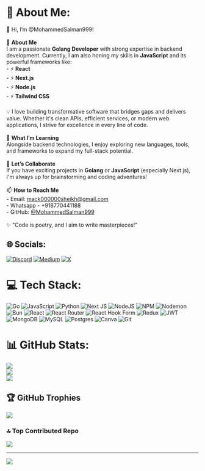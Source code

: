# 💫 About Me:
👋 Hi, I’m @MohammedSalman999!  <br><br>🚀 **About Me**  <br>I am a passionate **Golang Developer** with strong expertise in backend development. Currently, I am also honing my skills in **JavaScript** and its powerful frameworks like:  <br>- ⚡ **React**  <br>- ⚡ **Next.js**  <br>- ⚡ **Node.js**  <br>- ⚡ **Tailwind CSS**  <br><br>💡 I love building transformative software that bridges gaps and delivers value. Whether it's clean APIs, efficient services, or modern web applications, I strive for excellence in every line of code.  <br><br>🌱 **What I’m Learning**  <br>Alongside backend technologies, I enjoy exploring new languages, tools, and frameworks to expand my full-stack potential.  <br><br>💞️ **Let’s Collaborate**  <br>If you have exciting projects in **Golang** or **JavaScript** (especially Next.js), I'm always up for brainstorming and coding adventures!  <br><br>📫 **How to Reach Me**  <br>- Email: [mack000000sheikh@gmail.com](mailto:mack000000sheikh@gmail.com)  <br>- Whatsapp - +918770441188<br>- GitHub: [@MohammedSalman999](https://github.com/MohammedSalman999)  <br><br>✨ "Code is poetry, and I aim to write masterpieces!"  <br>


## 🌐 Socials:
[![Discord](https://img.shields.io/badge/Discord-%237289DA.svg?logo=discord&logoColor=white)](https://discord.gg/mohammed_salman_9) [![Medium](https://img.shields.io/badge/Medium-12100E?logo=medium&logoColor=white)](https://medium.com/@https://medium.com/@mugiwara_devplorer) [![X](https://img.shields.io/badge/X-black.svg?logo=X&logoColor=white)](https://x.com/@Devplorer) 

# 💻 Tech Stack:
![Go](https://img.shields.io/badge/go-%2300ADD8.svg?style=for-the-badge&logo=go&logoColor=white) ![JavaScript](https://img.shields.io/badge/javascript-%23323330.svg?style=for-the-badge&logo=javascript&logoColor=%23F7DF1E) ![Python](https://img.shields.io/badge/python-3670A0?style=for-the-badge&logo=python&logoColor=ffdd54) ![Next JS](https://img.shields.io/badge/Next-black?style=for-the-badge&logo=next.js&logoColor=white) ![NodeJS](https://img.shields.io/badge/node.js-6DA55F?style=for-the-badge&logo=node.js&logoColor=white) ![NPM](https://img.shields.io/badge/NPM-%23CB3837.svg?style=for-the-badge&logo=npm&logoColor=white) ![Nodemon](https://img.shields.io/badge/NODEMON-%23323330.svg?style=for-the-badge&logo=nodemon&logoColor=%BBDEAD) ![Bun](https://img.shields.io/badge/Bun-%23000000.svg?style=for-the-badge&logo=bun&logoColor=white) ![React](https://img.shields.io/badge/react-%2320232a.svg?style=for-the-badge&logo=react&logoColor=%2361DAFB) ![React Router](https://img.shields.io/badge/React_Router-CA4245?style=for-the-badge&logo=react-router&logoColor=white) ![React Hook Form](https://img.shields.io/badge/React%20Hook%20Form-%23EC5990.svg?style=for-the-badge&logo=reacthookform&logoColor=white) ![Redux](https://img.shields.io/badge/redux-%23593d88.svg?style=for-the-badge&logo=redux&logoColor=white) ![JWT](https://img.shields.io/badge/JWT-black?style=for-the-badge&logo=JSON%20web%20tokens) ![MongoDB](https://img.shields.io/badge/MongoDB-%234ea94b.svg?style=for-the-badge&logo=mongodb&logoColor=white) ![MySQL](https://img.shields.io/badge/mysql-4479A1.svg?style=for-the-badge&logo=mysql&logoColor=white) ![Postgres](https://img.shields.io/badge/postgres-%23316192.svg?style=for-the-badge&logo=postgresql&logoColor=white) ![Canva](https://img.shields.io/badge/Canva-%2300C4CC.svg?style=for-the-badge&logo=Canva&logoColor=white) ![Git](https://img.shields.io/badge/git-%23F05033.svg?style=for-the-badge&logo=git&logoColor=white)
# 📊 GitHub Stats:
![](https://github-readme-stats.vercel.app/api?username=MohammedSalman999&theme=blue-green&hide_border=false&include_all_commits=false&count_private=false)<br/>
![](https://github-readme-streak-stats.herokuapp.com/?user=MohammedSalman999&theme=blue-green&hide_border=false)<br/>
![](https://github-readme-stats.vercel.app/api/top-langs/?username=MohammedSalman999&theme=blue-green&hide_border=false&include_all_commits=false&count_private=false&layout=compact)

## 🏆 GitHub Trophies
![](https://github-profile-trophy.vercel.app/?username=MohammedSalman999&theme=radical&no-frame=false&no-bg=true&margin-w=4)

### 🔝 Top Contributed Repo
![](https://github-contributor-stats.vercel.app/api?username=MohammedSalman999&limit=5&theme=dark&combine_all_yearly_contributions=true)

---
[![](https://visitcount.itsvg.in/api?id=MohammedSalman999&icon=0&color=0)](https://visitcount.itsvg.in)

<!-- Proudly created with GPRM ( https://gprm.itsvg.in ) -->

